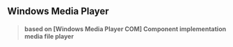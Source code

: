 ## Windows Media Player
> #### based on [Windows Media Player COM] Component implementation media file player
